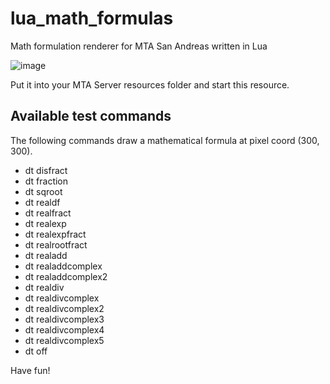 # lua_math_formulas
Math formulation renderer for MTA San Andreas written in Lua

![image](https://user-images.githubusercontent.com/7682485/128644299-4b67153a-c6f1-45fb-9b18-63ede4c0776e.png)

Put it into your MTA Server resources folder and start this resource.

## Available test commands

The following commands draw a mathematical formula at pixel coord (300, 300).

* dt disfract
* dt fraction
* dt sqroot
* dt realdf
* dt realfract
* dt realexp
* dt realexpfract
* dt realrootfract
* dt realadd
* dt realaddcomplex
* dt realaddcomplex2
* dt realdiv
* dt realdivcomplex
* dt realdivcomplex2
* dt realdivcomplex3
* dt realdivcomplex4
* dt realdivcomplex5
* dt off

Have fun!
